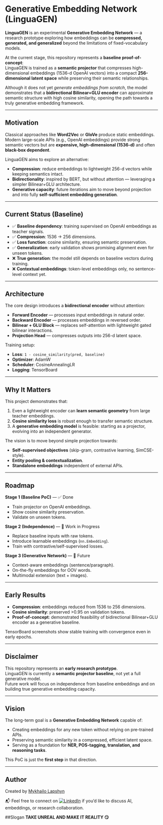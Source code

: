 # Generative Embedding Network (LinguaGEN)

**LinguaGEN** is an experimental **Generative Embedding Network** — a research prototype exploring how embeddings can be **compressed, generated, and generalized** beyond the limitations of fixed-vocabulary models.  

At the current stage, this repository represents a **baseline proof-of-concept**:  
LinguaGEN is trained as a **semantic projector** that compresses high-dimensional embeddings (1536-d OpenAI vectors) into a compact **256-dimensional latent space** while preserving their semantic relationships.  

Although it does not yet *generate embeddings from scratch*, the model demonstrates that a **bidirectional Bilinear+GLU encoder** can approximate semantic structure with high cosine similarity, opening the path towards a truly generative embedding framework.  

---

## Motivation

Classical approaches like **Word2Vec** or **GloVe** produce static embeddings.  
Modern large-scale APIs (e.g., OpenAI embeddings) provide strong semantic vectors but are **expensive, high-dimensional (1536-d)** and often **black-box dependent**.

LinguaGEN aims to explore an alternative:  
- **Compression**: reduce embeddings to lightweight 256-d vectors while keeping semantics intact.  
- **Bidirectionality**: inspired by BERT, but without attention — leveraging a simpler Bilinear+GLU architecture.  
- **Generative capacity**: future iterations aim to move beyond projection and into fully **self-sufficient embedding generation**.  

---

## Current Status (Baseline)

- ✅ **Baseline dependency**: training supervised on OpenAI embeddings as teacher signals.  
- ✅ **Compression**: 1536 → 256 dimensions.  
- ✅ **Loss function**: cosine similarity, ensuring semantic preservation.  
- ✅ **Generalization**: early validation shows promising alignment even for unseen tokens.  
- ❌ **True generation**: the model still depends on baseline vectors during training.  
- ❌ **Contextual embeddings**: token-level embeddings only, no sentence-level context yet.  

---

## Architecture

The core design introduces a **bidirectional encoder** without attention:  

- **Forward Encoder** — processes input embeddings in natural order.  
- **Backward Encoder** — processes embeddings in reversed order.  
- **Bilinear + GLU Block** — replaces self-attention with lightweight gated bilinear interactions.  
- **Projection Head** — compresses outputs into 256-d latent space.  

Training setup:  
- **Loss**: `1 - cosine_similarity(pred, baseline)`  
- **Optimizer**: AdamW  
- **Scheduler**: CosineAnnealingLR  
- **Logging**: TensorBoard  

---

## Why It Matters

This project demonstrates that:  
1. Even a lightweight encoder can **learn semantic geometry** from large teacher embeddings.  
2. **Cosine similarity loss** is robust enough to transfer semantic structure.  
3. A **generative embedding model** is feasible: starting as a projector, evolving into an independent generator.  

The vision is to move beyond simple projection towards:  
- **Self-supervised objectives** (skip-gram, contrastive learning, SimCSE-style).  
- **Entity pooling & contextualization**.  
- **Standalone embeddings** independent of external APIs.  

---

## Roadmap

**Stage 1 (Baseline PoC)** — ✅ Done  
- Train projector on OpenAI embeddings.  
- Show cosine similarity preservation.  
- Validate on unseen tokens.  

**Stage 2 (Independence)** — 🚧 Work in Progress  
- Replace baseline inputs with raw tokens.  
- Introduce learnable embeddings (`nn.Embedding`).  
- Train with contrastive/self-supervised losses.  

**Stage 3 (Generative Network)** — 🔮 Future  
- Context-aware embeddings (sentence/paragraph).  
- On-the-fly embeddings for OOV words.  
- Multimodal extension (text + images).  

---

## Early Results

- **Compression**: embeddings reduced from 1536 to 256 dimensions.  
- **Cosine similarity**: preserved >0.95 on validation tokens.  
- **Proof-of-concept**: demonstrated feasibility of bidirectional Bilinear+GLU encoder as a generative baseline.  

TensorBoard screenshots show stable training with convergence even in early epochs.  

---

## Disclaimer

This repository represents an **early research prototype**.  
LinguaGEN is currently a **semantic projector baseline**, not yet a full generative model.  
Future work will focus on independence from baseline embeddings and on building true generative embedding capacity.  

---

## Vision

The long-term goal is a **Generative Embedding Network** capable of:  
- Creating embeddings for any new token without relying on pre-trained APIs.  
- Preserving semantic similarity in a compressed, efficient latent space.  
- Serving as a foundation for **NER, POS-tagging, translation, and reasoning tasks**.  

This PoC is just the **first step** in that direction.

---

## Author

Created by [Mykhailo Lapshyn](https://www.linkedin.com/in/mykhailo-lapshyn-2a3702309)  

📬 Feel free to connect on [![LinkedIn](https://img.shields.io/badge/LinkedIn-Connect-blue)](https://www.linkedin.com/in/mykhailo-lapshyn-2a3702309) if you’d like to discuss AI, embeddings, or research collaboration.

##Slogan
**TAKE UNREAL AND MAKE IT REALITY 😏**
